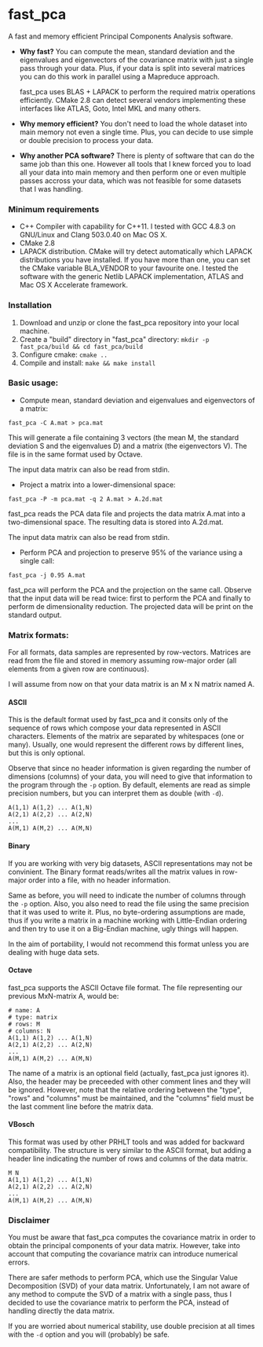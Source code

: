 fast_pca
========

A fast and memory efficient Principal Components Analysis software.

- **Why fast?**
  You can compute the mean, standard deviation and the eigenvalues and
  eigenvectors of the covariance matrix with just a single pass through
  your data. Plus, if your data is split into several matrices you
  can do this work in parallel using a Mapreduce approach.

  fast_pca uses BLAS + LAPACK to perform the required matrix operations
  efficiently. CMake 2.8 can detect several vendors implementing these
  interfaces like ATLAS, Goto, Intel MKL and many others.


- **Why memory efficient?**
  You don't need to load the whole dataset into main memory not even a
  single time. Plus, you can decide to use simple or double precision to
  process your data.


- **Why another PCA software?**
  There is plenty of software that can do the same job than this
  one. However all tools that I knew forced you to load all your data
  into main memory and then perform one or even multiple passes accross
  your data, which was not feasible for some datasets that I was handling.


### Minimum requirements
- C++ Compiler with capability for C++11. I tested with GCC 4.8.3 on
GNU/Linux and Clang 503.0.40 on Mac OS X.
- CMake 2.8
- LAPACK distribution. CMake will try detect automatically which LAPACK
distributions you have installed. If you have more than one, you can set
the CMake variable BLA_VENDOR to your favourite one. I tested the software
with the generic Netlib LAPACK implementation, ATLAS and
Mac OS X Accelerate framework.

### Installation
1. Download and unzip or clone the fast_pca repository into your
local machine.
2. Create a "build" directory in "fast_pca" directory:
```mkdir -p fast_pca/build && cd fast_pca/build```
3. Configure cmake:
```cmake ..```
4. Compile and install:
```make && make install```


### Basic usage:
- Compute mean, standard deviation and eigenvalues and eigenvectors of a
matrix:
```
fast_pca -C A.mat > pca.mat
```
This will generate a file containing 3 vectors (the mean M, the standard
deviation S and the eigenvalues D) and a matrix (the eigenvectors V). The
file is in the same format used by Octave.

The input data matrix can also be read from stdin.

- Project a matrix into a lower-dimensional space:
```
fast_pca -P -m pca.mat -q 2 A.mat > A.2d.mat
```
fast_pca reads the PCA data file and projects the data matrix A.mat into a
two-dimensional space. The resulting data is stored into A.2d.mat.

The input data matrix can also be read from stdin.

- Perform PCA and projection to preserve 95% of the variance using a
single call:
```
fast_pca -j 0.95 A.mat
```
fast_pca will perform the PCA and the projection on the same call.
Observe that the input data will be read twice: first to perform the PCA
and finally to perform de dimensionality reduction. The projected
data will be print on the standard output.


### Matrix formats:

For all formats, data samples are represented by row-vectors. Matrices are
read from the file and stored in memory assuming row-major order (all elements
from a given row are continuous).

I will assume from now on that your data matrix is an M x N matrix named A.

#### ASCII

This is the default format used by fast_pca and it consits only of the sequence
of rows which compose your data represented in ASCII characters. Elements of
the matrix are separated by whitespaces (one or many). Usually, one would
represent the different rows by different lines, but this is only optional.

Observe that since no header information is given regarding the number of
dimensions (columns) of your data, you will need to give that information
to the program through the ```-p``` option. By default, elements are read as
simple precision numbers, but you can interpret them as double (with ```-d```).

```
A(1,1) A(1,2) ... A(1,N)
A(2,1) A(2,2) ... A(2,N)
...
A(M,1) A(M,2) ... A(M,N)
```

#### Binary

If you are working with very big datasets, ASCII representations may not be
convinient. The Binary format reads/writes all the matrix values in row-major
order into a file, with no header information.

Same as before, you will need to indicate the number of columns through the
```-p``` option. Also, you also need to read the file using the same precision
that it was used to write it. Plus, no byte-ordering assumptions are made, thus
if you write a matrix in a machine working with Little-Endian ordering and then
try to use it on a Big-Endian machine, ugly things will happen.

In the aim of portability, I would not recommend this format unless you are
dealing with huge data sets.

#### Octave

fast_pca supports the ASCII Octave file format. The file representing our
previous MxN-matrix A, would be:

```
# name: A
# type: matrix
# rows: M
# columns: N
A(1,1) A(1,2) ... A(1,N)
A(2,1) A(2,2) ... A(2,N)
...
A(M,1) A(M,2) ... A(M,N)
```

The name of a matrix is an optional field (actually, fast_pca just ignores it).
Also, the header may be preceeded with other comment lines and they will be
ignored. However, note that the relative ordering between the "type", "rows"
and "columns" must be maintained, and the "columns" field must be the last
comment line before the matrix data.

#### VBosch

This format was used by other PRHLT tools and was added for backward
compatibility. The structure is very similar to the ASCII format, but adding
a header line indicating the number of rows and columns of the data matrix.

```
M N
A(1,1) A(1,2) ... A(1,N)
A(2,1) A(2,2) ... A(2,N)
...
A(M,1) A(M,2) ... A(M,N)
```

### Disclaimer

You must be aware that fast_pca computes the covariance matrix in order to
obtain the principal components of your data matrix. However, take into
account that computing the covariance matrix can introduce numerical errors.

There are safer methods to perform PCA, which use the Singular Value
Decomposition (SVD) of your data matrix. Unfortunately, I am not aware of any
method to compute the SVD of a matrix with a single pass, thus I
decided to use the covariance matrix to perform the PCA, instead of handling
directly the data matrix.

If you are worried about numerical stability, use double precision at all times
with the  ```-d``` option and you will (probably) be safe.
